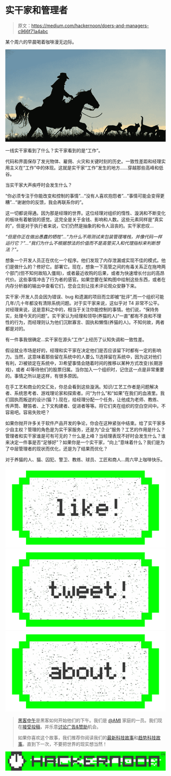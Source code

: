 # 实干家和管理者

> 原文：<https://medium.com/hackernoon/doers-and-managers-c966f71a4abc>

某个周六的早晨喝着咖啡漫无边际。

![](img/72c39255ae77288e25b0f3e1fca9297d.png)

一线实干家看到了什么？实干家看到的是“工作”。

代码和界面保存了发光物体、雇佣、火灾和关键时刻的历史。一致性差距和经理实用主义在“工作”中的体现。这就是实干家“工作”发生的地方……穿越那些高峰和低谷。

当实干家大声疾呼时会发生什么？

“你必须专注于你能改变和控制的事情”…“没有人喜欢抱怨者”…“事情可能会变得更糟”…“谢谢你的反馈，我会再联系你的”。

这一切都说得通。因为那是经理的世界。这位经理对组织的惰性、漩涡和不断变化的板块有着敏锐的感觉。这完全是关于金钱、影响和人数。这些元素同样是“真实的”，但是对于执行者来说，它们仍然是抽象的和令人沮丧的。实干家悲叹…

*“但是你正在做出愚蠢的牺牲”…“为什么不用测试来包装管理堆栈，并像代码一样运行它？”…“我们为什么不根据想法的价值而不是高管买入和代理指标来判断想法？”。*

想象一个开发人员正在优化一个程序。他们发现了内存泄漏或实现不佳的模式。他们是做什么的？修好它。部署它。现在，想象一下高管之间的有毒关系正在拖垮两个部门(但不知何故陷入僵局)，或者最近收购的后果，或者为快速增长付出的高昂代价。这些事情冲击了行为者的感官。如果您要在架构图中绘制这些东西，或者在内存分析器的输出中查看它们，您会立刻让技术评论观众安静下来。

实干家-开发人员会因为错误、bug 和遗漏的项目而立即被“批评”,而一个组织可能几年/几十年都没有清除系统问题。对于实干家来说，这似乎对 T4 非常不公平。对经理来说，这是意料之中的，相当于关注你能控制的事情。他们说，“保持务实，处理今天的问题”。实干家认为经理和领导(养猫的人)“一直”都有不良和不理性的行为，而经理则认为他们沉默寡言、固执和懒惰(养猫的人)。不知何故，两者都是对的。

有一件事我很确定…实干家在源头“工作”上经历了认知失调和一致性差。

假设就业市场是好的，经理和实干家在决定他们是否应该留下时都有一定的影响力。当然，这意味着那些留在系统中的人要么 1)选择留在系统中，因为这对他们有利，2)被锁定在系统中，3)希望事情会随着时间的推移以某种方式改变(长期游戏)，或者 4)等待他们的股票归属。当你加入一个组织时，记住这一点是非常重要的。事情之所以是这样，有很多原因。

在手工艺和商业的交汇处，你总会看到这些漩涡。知识/工艺工作者是问题解决者、系统思考者、游戏理论家和探索者。问“为什么”和“如果”在我们的血液里。我们固执而叛逆的设计(猫？).现在，给经理分配一个任务，让他成为老师、教练、传声筒、鞭笞者、上下文构建者、促进者等等。将它们夹在组织的空白空间中。不容易吧。容易失败吧？

如果你抛开许多关于软件产品开发的争论，你会在这种紧张中结束。给了实干家多少自主权？管理的角色是为实干家服务，还是为“企业”服务？工艺的作用是什么？管理者和实干家谁是可有可无的？什么是上峰？当经理表现不好时会发生什么？谁来决定一件事是否“足够好”？如果你是一个实干家，“向上”意味着什么？我们是为了中层管理者的现状而优化，还是为了结果而优化？

对于养猫的人、猫、囚犯、警卫、教练、球员、工匠和商人…周六早上咖啡快乐。

[![](img/50ef4044ecd4e250b5d50f368b775d38.png)](http://bit.ly/HackernoonFB)[![](img/979d9a46439d5aebbdcdca574e21dc81.png)](https://goo.gl/k7XYbx)[![](img/2930ba6bd2c12218fdbbf7e02c8746ff.png)](https://goo.gl/4ofytp)

> [黑客中午](http://bit.ly/Hackernoon)是黑客如何开始他们的下午。我们是 [@AMI](http://bit.ly/atAMIatAMI) 家庭的一员。我们现在[接受投稿](http://bit.ly/hackernoonsubmission)，并乐意[讨论广告&赞助](mailto:partners@amipublications.com)机会。
> 
> 如果你喜欢这个故事，我们推荐你阅读我们的[最新科技故事](http://bit.ly/hackernoonlatestt)和[趋势科技故事](https://hackernoon.com/trending)。直到下一次，不要把世界的现实想当然！

![](img/be0ca55ba73a573dce11effb2ee80d56.png)
